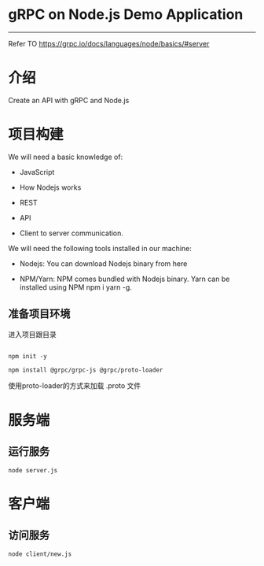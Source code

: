 # gRPC on Node.js Demo Application

------

Refer TO https://grpc.io/docs/languages/node/basics/#server


# 介绍
Create an API with gRPC and Node.js

# 项目构建
We will need a basic knowledge of:
- JavaScript
+ How Nodejs works
- REST
+ API
- Client to server communication.

We will need the following tools installed in our machine:
- Nodejs: You can download Nodejs binary from here
+ NPM/Yarn: NPM comes bundled with Nodejs binary. Yarn can be installed using NPM npm i yarn -g.

## 准备项目环境
进入项目跟目录
```shell

npm init -y

npm install @grpc/grpc-js @grpc/proto-loader

```

使用proto-loader的方式来加载 .proto 文件

# 服务端
## 运行服务
```shell
node server.js
```

# 客户端

## 访问服务
```shell
node client/new.js
```





